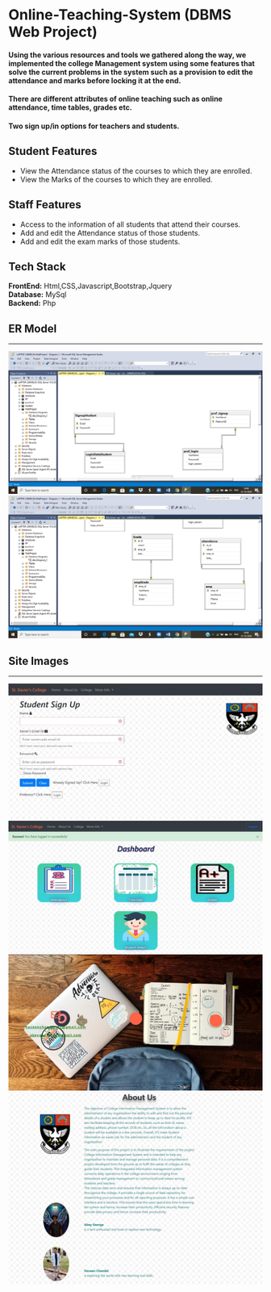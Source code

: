 # Online-Teaching-System (DBMS Web Project)

#### Using the various resources and tools we gathered along the way, we implemented the college Management system using some features that solve the current problems in the system such as a provision to edit the attendance and marks before locking it at the end.
#### There are different attributes of online teaching such as online attendance, time tables, grades etc.
#### Two sign up/in options for teachers and students.


## Student Features
* View the Attendance status of the courses to which they are enrolled.
* View the Marks of the courses to which they are enrolled.

## Staff Features
* Access to the information of all students that attend their courses.
* Add and edit the Attendance status of those students.
* Add and edit the exam marks of those students.

## Tech Stack

**FrontEnd:** Html,CSS,Javascript,Bootstrap,Jquery \
**Database:** MySql \
**Backend:** Php




## ER Model

---
<img src="https://github.com/gabey14/DBMS-WEB-Project/blob/main/image.ND9B70.png" alt="system image"/>

<img src="https://github.com/gabey14/DBMS-WEB-Project/blob/main/image.EOY860.png" alt="system image"/>

## Site Images
---
<img src="https://github.com/gabey14/DBMS-WEB-Project/blob/main/image.DTBR70.png" alt="system image"/>
<img src="https://github.com/gabey14/DBMS-WEB-Project/blob/main/image.YRJO70.png" alt="system image"/>
<img src="https://github.com/gabey14/DBMS-WEB-Project/blob/main/image.NUU860.png" alt="system image"/>
<img src="https://github.com/gabey14/DBMS-WEB-Project/blob/main/image.X5YL70.png" alt="system image"/>


